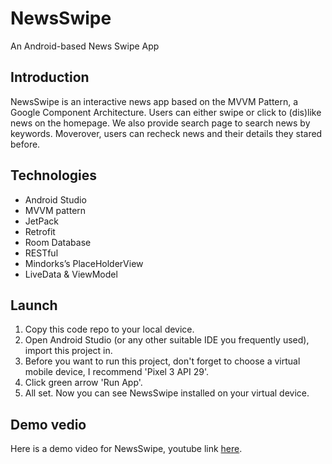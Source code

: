 # NewsSwipe
An Android-based News Swipe App
## Introduction
NewsSwipe is an interactive news app based on the MVVM Pattern, a Google Component Architecture. Users can either swipe or click to (dis)like news on the homepage. We also provide search page to search news by keywords. Moverover, users can recheck news and their details they stared before.

## Technologies
- Android Studio
- MVVM pattern
- JetPack
- Retrofit 
- Room Database
- RESTful
- Mindorks’s PlaceHolderView
- LiveData & ViewModel

## Launch
1. Copy this code repo to your local device.
2. Open Android Studio (or any other suitable IDE you frequently used), import this project in.
3. Before you want to run this project, don't forget to choose a virtual mobile device, I recommend 'Pixel 3 API 29'.
5. Click green arrow 'Run App'.
6. All set. Now you can see NewsSwipe installed on your virtual device. 

## Demo vedio
Here is a demo video for NewsSwipe, youtube link [here](https://youtu.be/4wKgVrIKnTo).
